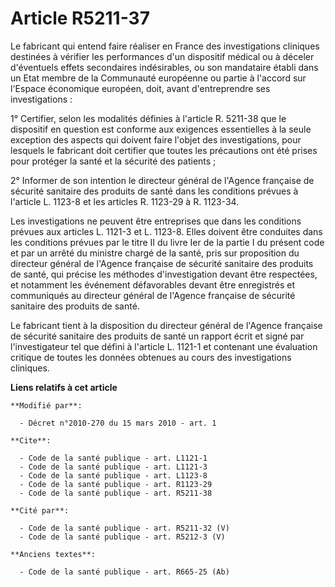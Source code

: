 # Article R5211-37

Le fabricant qui entend faire réaliser en France des investigations cliniques destinées à vérifier les performances d'un
dispositif médical ou à déceler d'éventuels effets secondaires indésirables, ou son mandataire établi dans un Etat membre de
la Communauté européenne ou partie à l'accord sur l'Espace économique européen, doit, avant d'entreprendre ses
investigations : 

1° Certifier, selon les modalités définies à l'article R. 5211-38 que le dispositif en question est conforme aux exigences
essentielles à la seule exception des aspects qui doivent faire l'objet des investigations, pour lesquels le fabricant doit
certifier que toutes les précautions ont été prises pour protéger la santé et la sécurité des patients ; 

2° Informer de son intention le directeur général de l'Agence française de sécurité sanitaire des produits de santé dans les
conditions prévues à l'article L. 1123-8 et les articles R. 1123-29 à R. 1123-34. 

Les investigations ne peuvent être entreprises que dans les conditions prévues aux articles L. 1121-3 et L. 1123-8. Elles
doivent être conduites dans les conditions prévues par le titre II du livre Ier de la partie I du présent code et par un
arrêté du ministre chargé de la santé, pris sur proposition du directeur général de l'Agence française de sécurité sanitaire
des produits de santé, qui précise les méthodes d'investigation devant être respectées, et notamment les événement
défavorables devant être enregistrés et communiqués au directeur général de l'Agence française de sécurité sanitaire des
produits de santé. 

Le fabricant tient à la disposition du directeur général de l'Agence française de sécurité sanitaire des produits de santé un
rapport écrit et signé par l'investigateur tel que défini à l'article L. 1121-1 et contenant une évaluation critique de
toutes les données obtenues au cours des investigations cliniques.

**Liens relatifs à cet article**

	**Modifié par**:

	  - Décret n°2010-270 du 15 mars 2010 - art. 1

	**Cite**:

	  - Code de la santé publique - art. L1121-1
	  - Code de la santé publique - art. L1121-3
	  - Code de la santé publique - art. L1123-8
	  - Code de la santé publique - art. R1123-29
	  - Code de la santé publique - art. R5211-38

	**Cité par**:

	  - Code de la santé publique - art. R5211-32 (V)
	  - Code de la santé publique - art. R5212-3 (V)

	**Anciens textes**:

	  - Code de la santé publique - art. R665-25 (Ab)
